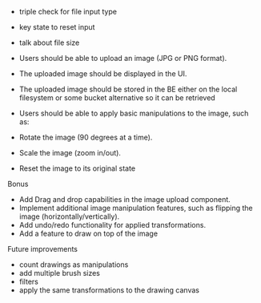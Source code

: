 -   triple check for file input type
-   key state to reset input
-   talk about file size

-   Users should be able to upload an image (JPG or PNG format).
-   The uploaded image should be displayed in the UI.
-   The uploaded image should be stored in the BE either on the local filesystem or some
    bucket alternative so it can be retrieved

-   Users should be able to apply basic manipulations to the image, such as:
-   Rotate the image (90 degrees at a time).
-   Scale the image (zoom in/out).
-   Reset the image to its original state

Bonus

-   Add Drag and drop capabilities in the image upload component.
-   Implement additional image manipulation features, such as flipping the image
    (horizontally/vertically).
-   Add undo/redo functionality for applied transformations.
-   Add a feature to draw on top of the image

Future improvements

-   count drawings as manipulations
-   add multiple brush sizes
-   filters
-   apply the same transformations to the drawing canvas
